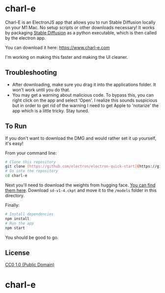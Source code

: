 # charl-e

Charl-E is an ElectronJS app that allows you to run Stable Diffusion locally on your M1 Mac. No setup scripts or other downloads necessary!
It works by packaging [Stable Diffusion](https://github.com/bfirsh/stable-diffusion) as a python executable, which is then called by the electron app.

You can download it here: https://www.charl-e.com

I'm working on making this faster and making the UI cleaner.

## Troubleshooting
- After downloading, make sure you drag it into the applications folder. It won't work until you do that.
- You may get a warning about malicious code. To bypass this, you can right click on the app and select 'Open'. I realize this sounds suspicious but in order to get rid of the warning I need to get Apple to 'notarize' the app which is a little tricky. Stay tuned.

## To Run

If you don't want to download the DMG and would rather set it up yourself, it's easy! 

From your command line:

```bash
# Clone this repository
git clone [https://github.com/electron/electron-quick-start](https://github.com/cbh123/charl-e)
# Go into the repository
cd charl-e
```

Next you'll need to download the weights from hugging face. [You can find them here](https://huggingface.co/CompVis/stable-diffusion-v-1-4-original). Download `sd-v1-4.ckpt` and move it to the `/models` folder in this directory.

Finally: 
```bash
# Install dependencies
npm install
# Run the app
npm start
```

You should be good to go.

## License

[CC0 1.0 (Public Domain)](LICENSE.md)
# charl-e
